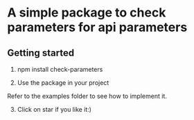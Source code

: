 # A simple package to check parameters for api parameters

## Getting started

1. npm install check-parameters

2. Use the package in your project

Refer to the examples folder to see how to implement it.

3. Click on star if you like it:)
